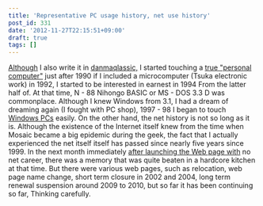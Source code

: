 ```yaml
---
title: 'Representative PC usage history, net use history'
post_id: 331
date: '2012-11-27T22:15:51+09:00'
draft: true
tags: []
---
```


[Although](https://danmaq.com/category/goods?tag=pc) I also write it in [danmaqlassic,](https://danmaq.com/category/goods?tag=pc) I started touching a [true "personal computer"](https://danmaq.com/pc-h98s) just after 1990 if I included a microcomputer (Tsuka electronic work) in 1992, I started to be interested in earnest in 1994 From the latter half of. At that time, N - 88 Nihongo BASIC or MS - DOS 3.3 D was commonplace. Although I knew Windows from 3.1, I had a dream of dreaming again (I fought with PC shop), 1997 - 98 I began to touch [Windows PCs](https://danmaq.com/brezza5100cx) easily. On the other hand, the net history is not so long as it is. Although the existence of the Internet itself knew from the time when Mosaic became a big epidemic during the geek, the fact that I actually experienced the net itself itself has passed since nearly five years since 1999. In the next month immediately [after launching the Web page with](https://danmaq.com/yasimcity2012) no net career, there was a memory that was quite beaten in a hardcore kitchen at that time. But there were various web pages, such as relocation, web page name change, short term closure in 2002 and 2004, long term renewal suspension around 2009 to 2010, but so far it has been continuing so far, Thinking carefully.
